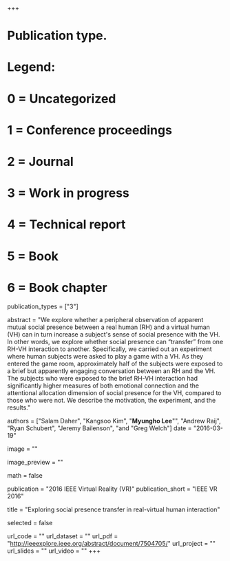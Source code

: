 +++
# Publication type.
# Legend:
# 0 = Uncategorized
# 1 = Conference proceedings
# 2 = Journal
# 3 = Work in progress
# 4 = Technical report
# 5 = Book
# 6 = Book chapter
publication_types = ["3"]

abstract = "We explore whether a peripheral observation of apparent mutual social presence between a real human (RH) and a virtual human (VH) can in turn increase a subject's sense of social presence with the VH. In other words, we explore whether social presence can “transfer” from one RH-VH interaction to another. Specifically, we carried out an experiment where human subjects were asked to play a game with a VH. As they entered the game room, approximately half of the subjects were exposed to a brief but apparently engaging conversation between an RH and the VH. The subjects who were exposed to the brief RH-VH interaction had significantly higher measures of both emotional connection and the attentional allocation dimension of social presence for the VH, compared to those who were not. We describe the motivation, the experiment, and the results."

authors = ["Salam Daher", "Kangsoo Kim", "**Myungho Lee**"", "Andrew Raij", "Ryan Schubert", "Jeremy Bailenson", "and "Greg Welch"]
date = "2016-03-19"

image = ""

image_preview = ""

math = false

publication = "2016 IEEE Virtual Reality (VR)"
publication_short = "IEEE VR 2016"

title = "Exploring social presence transfer in real-virtual human interaction"

selected = false

url_code = ""
url_dataset = ""
url_pdf = "http://ieeexplore.ieee.org/abstract/document/7504705/"
url_project = ""
url_slides = ""
url_video = ""
+++
